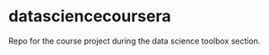 datasciencecoursera
===================

Repo for the course project during the data science toolbox section.
